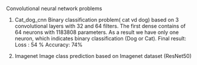Convolutional neural network problems


1.	Cat_dog_cnn
Binary classification problem( cat vd dog) based on 3 convolutional layers with 32 and 64 filters. The first dense contains of 64 neurons with 1183808 parameters. As a result we have only one neuron, which indicates binary classification (Dog or Cat).
Final result: Loss : 54 % Accuracy: 74%

2.	Imagenet
Image class prediction based on Imagenet dataset (ResNet50)


